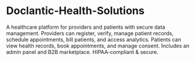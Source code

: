 # Doclantic-Health-Solutions
A healthcare platform for providers and patients with secure data management. Providers can register, verify, manage patient records, schedule appointments, bill patients, and access analytics. Patients can view health records, book appointments, and manage consent. Includes an admin panel and B2B marketplace. HIPAA-compliant &amp; secure.
